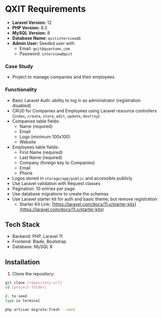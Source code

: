 # QXIT Requirements

- **Laravel Version:** 12
- **PHP Version:** 8.3  
- **MySQL Version:** 8  
- **Database Name:** `qxitinterviewdb`  
- **Admin User:** Seeded user with  
  - Email: `qxit@quantumx.com`  
  - Password: `interview@qxit`  

### Case Study
- Project to manage companies and their employees.

### Functionality
- Basic Laravel Auth: ability to log in as administrator (registration disabled)  
- CRUD for Companies and Employees using Laravel resource controllers (`index`, `create`, `store`, `edit`, `update`, `destroy`)  
- Companies table fields:  
  - Name (required)  
  - Email  
  - Logo (minimum 100x100)  
  - Website  
- Employees table fields:  
  - First Name (required)  
  - Last Name (required)  
  - Company (foreign key to Companies)  
  - Email  
  - Phone  
- Logos stored in `storage/app/public` and accessible publicly  
- Use Laravel validation with Request classes  
- Pagination: 10 entries per page  
- Use database migrations to create the schemas  
- Use Laravel starter kit for auth and basic theme, but remove registration  
  - Starter Kit Link: [https://laravel.com/docs/11.x/starter-kits](https://laravel.com/docs/11.x/starter-kits)

## Tech Stack
- Backend: PHP, Laravel 11  
- Frontend: Blade, Bootstrap  
- Database: MySQL 8  

## Installation

1. Clone the repository:
```bash
git clone [repository-url]
cd [project-folder]

2. to seed
type in terminal 

php artisan migrate:fresh --seed
